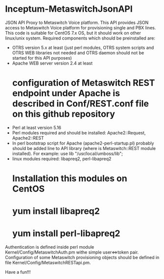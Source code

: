 # Inceptum-MetaswitchJsonAPI
JSON API Proxy to Metaswitch Voice platform.
This API provides JSON access to Metaswitch Voice platform for provisioning single and PBX lines.
This code is suitable for CentOS 7.x OS, but it should work on other linux/unix system.
Required components which should be preinstalled are:
  - OTRS version 5.x at least (just perl modules, OTRS system scripts and OTRS WEB libraries not needed and OTRS daemon should not be started for this API purposes)
  - Apache WEB server version 2.4 at least
    # configuration of Metaswitch REST endpoint under Apache is described in Conf/REST.conf file on this github repository
  - Perl at least version 5.16
  - Perl modules required and should be installed: Apache2::Request, Apache2::REST
  - In perl bootstrap script for Apache (apache2-perl-startup.pl) probably should be added line to API library (where is Metaswitch::REST module installed). 
    For example:
    use lib "/usr/local/umboss/lib";
  - linux modules required: libapreq2, perl-libapreq2
    # Installation this modules on CentOS
    # yum install libapreq2
    # yum install perl-libapreq2
    
Authentication is defined inside perl module Kernel/Config/MetaswitchAuth.pm withe simple user<=>token pair.
Configuration of some Metaswitch provisioning objects should be defined in file Kernel/Config/MetaswitchRESTapi.pm.

Have a fun!!!
